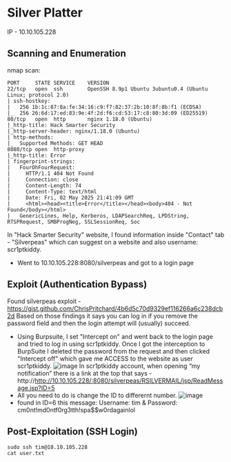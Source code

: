# Silver Platter

IP - 10.10.105.228

## Scanning and Enumeration
nmap scan:
```
PORT     STATE SERVICE    VERSION
22/tcp   open  ssh        OpenSSH 8.9p1 Ubuntu 3ubuntu0.4 (Ubuntu Linux; protocol 2.0)
| ssh-hostkey: 
|   256 1b:1c:87:8a:fe:34:16:c9:f7:82:37:2b:10:8f:8b:f1 (ECDSA)
|_  256 26:6d:17:ed:83:9e:4f:2d:f6:cd:53:17:c8:80:3d:09 (ED25519)
80/tcp   open  http       nginx 1.18.0 (Ubuntu)
|_http-title: Hack Smarter Security
|_http-server-header: nginx/1.18.0 (Ubuntu)
| http-methods: 
|_  Supported Methods: GET HEAD
8080/tcp open  http-proxy
|_http-title: Error
| fingerprint-strings: 
|   FourOhFourRequest: 
|     HTTP/1.1 404 Not Found
|     Connection: close
|     Content-Length: 74
|     Content-Type: text/html
|     Date: Fri, 02 May 2025 21:41:09 GMT
|     <html><head><title>Error</title></head><body>404 - Not Found</body></html>
|   GenericLines, Help, Kerberos, LDAPSearchReq, LPDString, RTSPRequest, SMBProgNeg, SSLSessionReq, Soc
```

In "Hack Smarter Security" website, I found information inside "Contact" tab - "Silverpeas" which can suggest on a website and also username: scr1ptkiddy.
- Went to 10.10.105.228:8080/silverpeas and got to a login page

## Exploit (Authentication Bypass)
Found silverpeas exploit - https://gist.github.com/ChrisPritchard/4b6d5c70d9329ef116266a6c238dcb2d
Based on those findings it says you can log in if you remove the password field and then the login attempt will (usually) succeed.
- Using Burpsuite, I set "Intercept on" and went back to the login page and tried to log in using scr1ptkiddy. Once I got the interception to BurpSuite I deleted the password from the request and then clicked "Intercept off" which gave me ACCESS to the website as user scr1ptkiddy.
![image](https://github.com/user-attachments/assets/91d971fa-a941-4749-9fc1-ba9180eff0b3) 
In scr1ptkiddy account, when opening “my notification” there is a link at the top that says - http://http://10.10.105.228/:8080/silverpeas/RSILVERMAIL/jsp/ReadMessage.jsp?ID=5
- All you need to do is change the ID to differernt number.
![image](https://github.com/user-attachments/assets/952ae943-eac6-412b-9730-85a9dffb9366)
- found in ID=6 this message: Username: tim & Password: cm0nt!md0ntf0rg3tth!spa$$w0rdagainlol


## Post-Exploitation (SSH Login)
```
sudo ssh tim@10.10.105.228
cat user.txt
```




